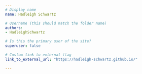 ```yaml
---
# Display name
name: Hadleigh Schwartz

# Username (this should match the folder name)
authors:
- HadleighSchwartz

# Is this the primary user of the site?
superuser: false

# Custom link to external flag
link_to_external_url: "https://hadleigh-schwartz.github.io/"

---
```

